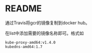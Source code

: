 # README
通过Travis将gcr的镜像复制到docker hub。

在list中添加需要的镜像名称即可。格式如
```
kube-proxy-amd64:v1.4.0
kubedns-amd64:1.7
```
